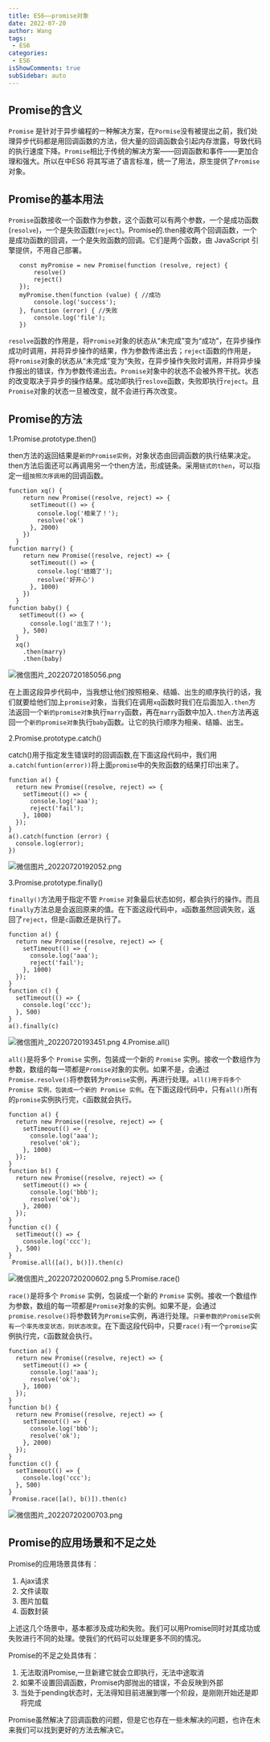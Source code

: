 ```yaml
---
title: ES6——promise对象  
date: 2022-07-20
author: Wang
tags:
 - ES6
categories: 
 - ES6
isShowComments: true  
subSidebar: auto
---
```


## Promise的含义
`Promise` 是针对于异步编程的一种解决方案，在`Pormise`没有被提出之前，我们处理异步代码都是用回调函数的方法，但大量的回调函数会引起内存泄露，导致代码的执行速度下降。`Promise`相比于传统的解决方案——回调函数和事件——更加合理和强大。所以在中ES6 将其写进了语言标准，统一了用法，原生提供了`Promise`对象。
## Promise的基本用法
 `Promise`函数接收一个函数作为参数，这个函数可以有两个参数，一个是成功函数(`resolve`)，一个是失败函数(`reject`)。Promise的.then接收两个回调函数，一个是成功函数的回调，一个是失败函数的回调。它们是两个函数，由 JavaScript 引擎提供，不用自己部署。
 ```
    const myPromise = new Promise(function (resolve, reject) {
        resolve()
        reject()
    });
    myPromise.then(function (value) { //成功
        console.log('success');
    }, function (error) { //失败
        console.log('file');
    })

 ```
`resolve`函数的作用是，将`Promise`对象的状态从“未完成”变为“成功”，在异步操作成功时调用，并将异步操作的结果，作为参数传递出去；`reject`函数的作用是，将`Promise`对象的状态从“未完成”变为“失败，在异步操作失败时调用，并将异步操作报出的错误，作为参数传递出去。`Promise`对象中的状态不会被外界干扰。状态的改变取决于异步的操作结果。成功即执行`reslove`函数，失败即执行`reject`。且`Promise`对象的状态一旦被改变，就不会进行再次改变。
 
## Promise的方法
1.Promise.prototype.then()

then方法的返回结果是`新的Promise实例`，对象状态由回调函数的执行结果决定。then方法后面还可以再调用另一个then方法，形成链条。采用`链式的then`，可以指定一组`按照次序调用`的回调函数。
```
function xq() {
    return new Promise((resolve, reject) => {
      setTimeout(() => {
        console.log('相亲了！');
        resolve('ok')
      }, 2000)
    })
  }
function marry() {
    return new Promise((resolve, reject) => {
      setTimeout(() => {
        console.log('结婚了');
        resolve('好开心')
      }, 1000)
    })  
  }
function baby() {
   setTimeout(() => {
      console.log('出生了！');
    }, 500)
  }
  xq()
    .then(marry)
    .then(baby)
```

![微信图片_20220720185056.png](https://p6-juejin.byteimg.com/tos-cn-i-k3u1fbpfcp/b8b947f03860427580edbc92c895f727~tplv-k3u1fbpfcp-watermark.image?)

在上面这段异步代码中，当我想让他们按照相亲、结婚、出生的顺序执行的话，我们就要给他们加上`promise`对象，当我们在调用`xq`函数时我们在后面加入`.then`方法返回一个`新的promise对象`执行`marry`函数，再在`marry`函数中加入`.then`方法再返回一个`新的promise对象`执行`baby`函数。让它的执行顺序为相亲、结婚、出生。

2.Promise.prototype.catch()

catch()用于指定发生错误时的回调函数,在下面这段代码中，我们用`a.catch(funtion(error))`将上面`promise`中的失败函数的结果打印出来了。
```
function a() {
  return new Promise((resolve, reject) => {
    setTimeout(() => {
      console.log('aaa');
      reject('fail');
    }, 1000)
  });
}
a().catch(function (error) {
  console.log(error);
})
```

![微信图片_20220720192052.png](https://p3-juejin.byteimg.com/tos-cn-i-k3u1fbpfcp/13a7675670804eb28d74d26bbfbe693d~tplv-k3u1fbpfcp-watermark.image?)

3.Promise.prototype.finally()

`finally()`方法用于指定不管 `Promise` 对象最后状态如何，都会执行的操作。而且`finally`方法总是会返回原来的值。在下面这段代码中，`a`函数虽然回调失败，返回了`reject`，但是`c`函数还是执行了。
 ```
 function a() {
  return new Promise((resolve, reject) => {
    setTimeout(() => {
      console.log('aaa');
      reject('fail');
    }, 1000)
  });
}
function c() {
  setTimeout(() => {
    console.log('ccc');
  }, 500)
}
a().finally(c)
 ```
 
![微信图片_20220720193451.png](https://p1-juejin.byteimg.com/tos-cn-i-k3u1fbpfcp/58a1bf4a256b487cafa8795bcbb5a11e~tplv-k3u1fbpfcp-watermark.image?)
4.Promise.all()

`all()`是将多个 `Promise` 实例，包装成一个新的 `Promise` 实例。接收一个数组作为参数，数组的每一项都是`Promise`对象的实例。如果不是，会通过`Promise.resolve()`将参数转为`Promise`实例，再进行处理。`all()用于将多个 Promise 实例，包装成一个新的 Promise 实例`。在下面这段代码中，只有`all()`所有的`promise`实例执行完，`C`函数就会执行。
```
function a() {
  return new Promise((resolve, reject) => {
    setTimeout(() => {
      console.log('aaa');
      resolve('ok');
    }, 1000)
  });
}
function b() {
  return new Promise((resolve, reject) => {
    setTimeout(() => {
      console.log('bbb');
      resolve('ok');
    }, 2000)
  });
}
function c() {
  setTimeout(() => {
    console.log('ccc');
  }, 500)
}
 Promise.all([a(), b()]).then(c)
```

![微信图片_20220720200602.png](https://p3-juejin.byteimg.com/tos-cn-i-k3u1fbpfcp/565c6f5b04b348ae9d60e794837961cf~tplv-k3u1fbpfcp-watermark.image?)
5.Promise.race()

`race()`是将多个 `Promise` 实例，包装成一个新的 `Promise` 实例。接收一个数组作为参数，数组的每一项都是`Promise`对象的实例。如果不是，会通过`promise.resolve()`将参数转为`Promise`实例，再进行处理。`只要参数的Promise实例有一个率先改变状态，则状态改变`。在下面这段代码中，只要`race()`有一个`promise`实例执行完，`C`函数就会执行。
```
function a() {
  return new Promise((resolve, reject) => {
    setTimeout(() => {
      console.log('aaa');
      resolve('ok');
    }, 1000)
  });
}
function b() {
  return new Promise((resolve, reject) => {
    setTimeout(() => {
      console.log('bbb');
      resolve('ok');
    }, 2000)
  });
}
function c() {
  setTimeout(() => {
    console.log('ccc');
  }, 500)
}
 Promise.race([a(), b()]).then(c)
```

![微信图片_20220720200703.png](https://p1-juejin.byteimg.com/tos-cn-i-k3u1fbpfcp/76df3cd210b24591ba85302bd2a400a6~tplv-k3u1fbpfcp-watermark.image?)
##  Promise的应用场景和不足之处
Promise的应用场景具体有：
1. Ajax请求
2. 文件读取
3. 图片加载
4. 函数封装

上述这几个场景中，基本都涉及成功和失败。我们可以用Promise同时对其成功或失败进行不同的处理。使我们的代码可以处理更多不同的情况。

Promise的不足之处具体有：
1. 无法取消Promise,一旦新建它就会立即执行，无法中途取消
2. 如果不设置回调函数，Promise内部抛出的错误，不会反映到外部
3. 当处于pending状态时，无法得知目前进展到哪一个阶段，是刚刚开始还是即将完成


Promise虽然解决了回调函数的问题，但是它也存在一些未解决的问题，也许在未来我们可以找到更好的方法去解决它。